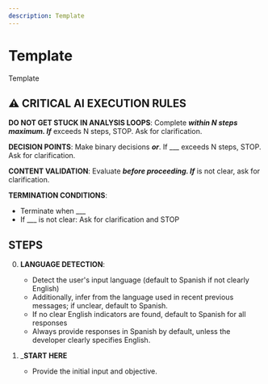 ```yaml
---
description: Template
---
```


# Template

Template

## ⚠️ CRITICAL AI EXECUTION RULES

**DO NOT GET STUCK IN ANALYSIS LOOPS**: Complete _**within N steps maximum. If**_ exceeds N steps, STOP. Ask for clarification.

**DECISION POINTS**: Make binary decisions _**or**_. If \_\_\_ exceeds N steps, STOP. Ask for clarification.

**CONTENT VALIDATION**: Evaluate _**before proceeding. If**_ is not clear, ask for clarification.

**TERMINATION CONDITIONS**:

- Terminate when \_\_\_
- If \_\_\_ is not clear: Ask for clarification and STOP

## STEPS

0. **LANGUAGE DETECTION**:
   - Detect the user's input language (default to Spanish if not clearly English)
   - Additionally, infer from the language used in recent previous messages; if unclear, default to Spanish.
   - If no clear English indicators are found, default to Spanish for all responses
   - Always provide responses in Spanish by default, unless the developer clearly specifies English.

1. \_**START HERE**
   - Provide the initial input and objective.
